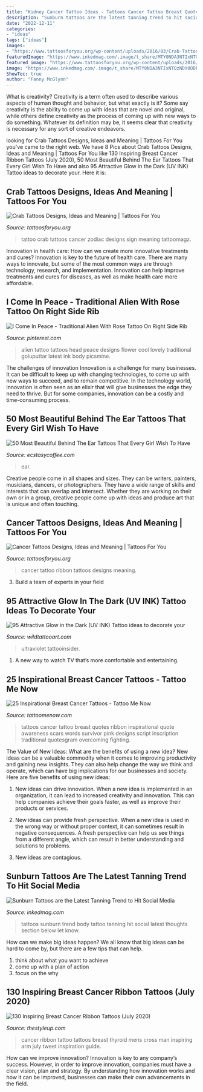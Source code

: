```yaml
---
title: "Kidney Cancer Tattoo Ideas - Tattoos Cancer Tattoo Breast Quotes Ribbon Inspirational Quote Awareness Scars Words Survivor Pink Designs Script Inscription Traditional Quotesgram Overcoming Fighting"
description: "Sunburn tattoos are the latest tanning trend to hit social media"
date: "2022-12-11"
categories:
- "ideas"
tags: ["ideas"]
images:
- "https://www.tattoosforyou.org/wp-content/uploads/2016/03/Crab-Tattoo-Ideas.jpg"
featuredImage: "https://www.inkedmag.com/.image/t_share/MTY0NDA3NTIxNTQzNDY0ODk1/screen-shot-2019-05-29-at-11831-pm.png"
featured_image: "https://www.tattoosforyou.org/wp-content/uploads/2016/03/Crab-Tattoo-Ideas.jpg"
image: "https://www.inkedmag.com/.image/t_share/MTY0NDA3NTIxNTQzNDY0ODk1/screen-shot-2019-05-29-at-11831-pm.png"
ShowToc: true
author: "Fanny McGlynn"
---
```



What is creativity?
Creativity is a term often used to describe various aspects of human thought and behavior, but what exactly is it? Some say creativity is the ability to come up with ideas that are novel and original, while others define creativity as the process of coming up with new ways to do something. Whatever its definition may be, it seems clear that creativity is necessary for any sort of creative endeavors.

	

		
looking for Crab Tattoos Designs, Ideas and Meaning | Tattoos For You you've came to the right web. We have 8 Pics about Crab Tattoos Designs, Ideas and Meaning | Tattoos For You like 130 Inspiring Breast Cancer Ribbon Tattoos (July 2020), 50 Most Beautiful Behind The Ear Tattoos That Every Girl Wish To Have and also 95 Attractive Glow in the Dark (UV INK) Tattoo ideas to decorate your. Here it is:
		
    
## Crab Tattoos Designs, Ideas And Meaning | Tattoos For You

<img loading=lazy src="https://www.tattoosforyou.org/wp-content/uploads/2016/03/Crab-Tattoo-Ideas.jpg" onerror="this.onerror=null;this.src='https://tse2.mm.bing.net/th?id=OIP.Q0EabrMXcC5_hig4HK7JbAHaJ5&amp;pid=15.1';" alt="Crab Tattoos Designs, Ideas and Meaning | Tattoos For You">

_Source: tattoosforyou.org_

>tattoo crab tattoos cancer zodiac designs sign meaning tattoomagz. 

	

Innovation in health care: How can we create more innovative treatments and cures?
Innovation is key to the future of health care. There are many ways to innovate, but some of the most common ways are through technology, research, and implementation. Innovation can help improve treatments and cures for diseases, as well as make health care more affordable.

    
## I Come In Peace - Traditional Alien With Rose Tattoo On Right Side Rib

<img loading=lazy src="https://i.pinimg.com/736x/2c/fa/a6/2cfaa6cad25b392ccfaa118df408722c--travel-tattoos-cool-tattoos.jpg" onerror="this.onerror=null;this.src='https://tse4.mm.bing.net/th?id=OIP.S_KfLbSvoXqeq9TwdZewXwHaJ4&amp;pid=15.1';" alt="I Come In Peace - Traditional Alien With Rose Tattoo On Right Side Rib">

_Source: pinterest.com_

>alien tattoo tattoos head peace designs flower cool lovely traditional goluputtar latest ink body picsmine. 

	

The challenges of innovation
Innovation is a challenge for many businesses. It can be difficult to keep up with changing technologies, to come up with new ways to succeed, and to remain competitive. In the technology world, innovation is often seen as an elixir that will give businesses the edge they need to thrive. But for some companies, innovation can be a costly and time-consuming process.

    
## 50 Most Beautiful Behind The Ear Tattoos That Every Girl Wish To Have

<img loading=lazy src="https://www.ecstasycoffee.com/wp-content/uploads/2016/08/Small-Hamsa-Tattoo-Behind-The-Ear.jpg" onerror="this.onerror=null;this.src='https://tse3.mm.bing.net/th?id=OIP.XlAjJe1f9BVxH_ykMdY5KAHaLD&amp;pid=15.1';" alt="50 Most Beautiful Behind The Ear Tattoos That Every Girl Wish To Have">

_Source: ecstasycoffee.com_

>ear. 

	

Creative people come in all shapes and sizes. They can be writers, painters, musicians, dancers, or photographers. They have a wide range of skills and interests that can overlap and intersect. Whether they are working on their own or in a group, creative people come up with ideas and produce art that is unique and often touching.

    
## Cancer Tattoos Designs, Ideas And Meaning | Tattoos For You

<img loading=lazy src="http://www.tattoosforyou.org/wp-content/uploads/2013/10/Cancer-Ribbon-Tattoo-Ideas.jpg" onerror="this.onerror=null;this.src='https://tse3.mm.bing.net/th?id=OIP.Pbx3nR4Ygb9TcBmbl0c0bwHaJ4&amp;pid=15.1';" alt="Cancer Tattoos Designs, Ideas and Meaning | Tattoos For You">

_Source: tattoosforyou.org_

>cancer tattoo ribbon tattoos designs meaning. 

	

3. Build a team of experts in your field 

    
## 95 Attractive Glow In The Dark (UV INK) Tattoo Ideas To Decorate Your

<img loading=lazy src="https://www.wildtattooart.com/wp-content/uploads/2021/07/Dark_Tattoos_08072173.jpg" onerror="this.onerror=null;this.src='https://tse1.mm.bing.net/th?id=OIP.L6iybhu5M6K3nj9QOwcllgHaJe&amp;pid=15.1';" alt="95 Attractive Glow in the Dark (UV INK) Tattoo ideas to decorate your">

_Source: wildtattooart.com_

>ultraviolet tattooinsider. 

	

1. A new way to watch TV that’s more comfortable and entertaining.

    
## 25 Inspirational Breast Cancer Tattoos - Tattoo Me Now

<img loading=lazy src="https://www.tattoomenow.com/tattoo-designs/wp-content/uploads/2012/09/245798092132747071_OqVFqX4Z_c.jpg" onerror="this.onerror=null;this.src='https://tse1.mm.bing.net/th?id=OIP.-Ful3eVlqP3lG_SQmpu9yQHaFj&amp;pid=15.1';" alt="25 Inspirational Breast Cancer Tattoos - Tattoo Me Now">

_Source: tattoomenow.com_

>tattoos cancer tattoo breast quotes ribbon inspirational quote awareness scars words survivor pink designs script inscription traditional quotesgram overcoming fighting. 

	

The Value of New Ideas: What are the benefits of using a new idea?
New ideas can be a valuable commodity when it comes to improving productivity and gaining new insights. They can also help change the way we think and operate, which can have big implications for our businesses and society. Here are five benefits of using new ideas:
1. New ideas can drive innovation. When a new idea is implemented in an organization, it can lead to increased creativity and innovation. This can help companies achieve their goals faster, as well as improve their products or services.

2. New ideas can provide fresh perspective. When a new idea is used in the wrong way or without proper context, it can sometimes result in negative consequences. A fresh perspective can help us see things from a different angle, which can result in better understanding and solutions to problems.

3. New ideas are contagious.

    
## Sunburn Tattoos Are The Latest Tanning Trend To Hit Social Media

<img loading=lazy src="https://www.inkedmag.com/.image/t_share/MTY0NDA3NTIxNTQzNDY0ODk1/screen-shot-2019-05-29-at-11831-pm.png" onerror="this.onerror=null;this.src='https://tse3.mm.bing.net/th?id=OIP.ytD4HljK_5ty3Ne1zSUzSgHaH3&amp;pid=15.1';" alt="Sunburn Tattoos are the Latest Tanning Trend to Hit Social Media">

_Source: inkedmag.com_

>tattoos sunburn trend body tattoo tanning hit social latest thoughts section below let know. 

	

How can we make big ideas happen?
We all know that big ideas can be hard to come by, but there are a few tips that can help. 
1. think about what you want to achieve 
2. come up with a plan of action 
3. focus on the why 

    
## 130 Inspiring Breast Cancer Ribbon Tattoos (July 2020)

<img loading=lazy src="https://thestyleup.com/wp-content/uploads/2016/08/cancer-ribbon-tattoo-17.jpg" onerror="this.onerror=null;this.src='https://tse3.mm.bing.net/th?id=OIP._Ppbyupn8jk_mXUWdAILIAHaHa&amp;pid=15.1';" alt="130 Inspiring Breast Cancer Ribbon Tattoos (July 2020)">

_Source: thestyleup.com_

>cancer ribbon tattoo tattoos breast thyroid mens cross man inspiring arm july tweet inspiration guide. 

	

How can we improve innovation?
Innovation is key to any company’s success. However, in order to improve innovation, companies must have a clear vision, plan and strategy. By understanding how innovation works and how it can be improved, businesses can make their own advancements in the field.

